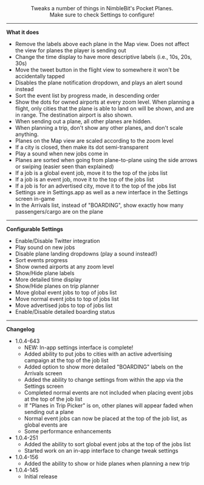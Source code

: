 <center>
Tweaks a number of things in NimbleBit's Pocket Planes.<br>
Make sure to check Settings to configure!
</center>

----------

**What it does**

- Remove the labels above each plane in the Map view. Does not affect the view for planes the player is sending out
- Change the time display to have more descriptive labels (i.e., 10s, 20s, 30s)
- Move the tweet button in the flight view to somewhere it won't be accidentally tapped
- Disables the plane notification dropdown, and plays an alert sound instead
- Sort the event list by progress made, in descending order
- Show the dots for owned airports at every zoom level. When planning a flight, only cities that the plane is able to land on will be shown, and are in range. The destination airport is also shown.
- When sending out a plane, all other planes are hidden.
- When planning a trip, don't show any other planes, and don't scale anything.
- Planes on the Map view are scaled according to the zoom level
- If a city is closed, then make its dot semi-transparent
- Play a sound when new jobs come in
- Planes are sorted when going from plane-to-plane using the side arrows or swiping (easier seen than explained)
- If a job is a global event job, move it to the top of the jobs list
- If a job is an event job, move it to the top of the jobs list
- If a job is for an advertised city, move it to the top of the jobs list
- Settings are in Settings.app as well as a new interface in the Settings screen in-game
- In the Arrivals list, instead of "BOARDING", show exactly how many passengers/cargo are on the plane

----------

**Configurable Settings**

- Enable/Disable Twitter integration
- Play sound on new jobs
- Disable plane landing dropdowns (play a sound instead!)
- Sort events progress
- Show owned airports at any zoom level
- Show/Hide plane labels
- More detailed time display
- Show/Hide planes on trip planner
- Move global event jobs to top of jobs list
- Move normal event jobs to top of jobs list
- Move advertised jobs to top of jobs list
- Enable/Disable detailed boarding status

----------

**Changelog**

- 1.0.4-643
	- NEW: In-app settings interface is complete!
    - Added ability to put jobs to cities with an active advertising campaign at the top of the job list
    - Added option to show more detailed "BOARDING" labels on the Arrivals screen
    - Added the ability to change settings from within the app via the Settings screen
    - Completed normal events are not included when placing event jobs at the top of the job list
    - If "Planes in Trip Picker" is on, other planes will appear faded when sending out a plane
    - Normal event jobs can now be placed at the top of the job list, as global events are
    - Some performance enhancements
- 1.0.4-251
	- Added the ability to sort global event jobs at the top of the jobs list
	- Started work on an in-app interface to change tweak settings
- 1.0.4-156
	- Added the ability to show or hide planes when planning a new trip
- 1.0.4-145
	- Initial release
